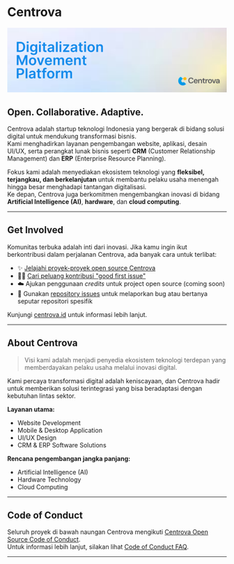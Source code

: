 # Centrova

![Centrova Banner](../centrova-developer-banner.png) <!-- opsional, bisa diganti banner -->

## Open. Collaborative. Adaptive.

Centrova adalah startup teknologi Indonesia yang bergerak di bidang solusi digital untuk mendukung transformasi bisnis.  
Kami menghadirkan layanan pengembangan website, aplikasi, desain UI/UX, serta perangkat lunak bisnis seperti **CRM** (Customer Relationship Management) dan **ERP** (Enterprise Resource Planning).  

Fokus kami adalah menyediakan ekosistem teknologi yang **fleksibel, terjangkau, dan berkelanjutan** untuk membantu pelaku usaha menengah hingga besar menghadapi tantangan digitalisasi.  
Ke depan, Centrova juga berkomitmen mengembangkan inovasi di bidang **Artificial Intelligence (AI)**, **hardware**, dan **cloud computing**.  

---

## Get Involved

Komunitas terbuka adalah inti dari inovasi. Jika kamu ingin ikut berkontribusi dalam perjalanan Centrova, ada banyak cara untuk terlibat:

- ✨ [Jelajahi proyek-proyek open source Centrova]([https://github.com/centrova](https://github.com/Centrova-ID))  
- 👩‍💻 [Cari peluang kontribusi "good first issue"]([https://github.com/centrova](https://github.com/Centrova-ID))  
- ☁️ Ajukan penggunaan *credits* untuk project open source (coming soon)  
- 🐛 Gunakan [repository issues]([https://github.com/centrova](https://github.com/Centrova-ID)) untuk melaporkan bug atau bertanya seputar repositori spesifik  

Kunjungi [centrova.id](https://centrova.id) untuk informasi lebih lanjut.  

---

## About Centrova

> Visi kami adalah menjadi penyedia ekosistem teknologi terdepan yang memberdayakan pelaku usaha melalui inovasi digital.  

Kami percaya transformasi digital adalah keniscayaan, dan Centrova hadir untuk memberikan solusi terintegrasi yang bisa beradaptasi dengan kebutuhan lintas sektor.  

**Layanan utama:**
- Website Development  
- Mobile & Desktop Application  
- UI/UX Design  
- CRM & ERP Software Solutions  

**Rencana pengembangan jangka panjang:**
- Artificial Intelligence (AI)  
- Hardware Technology  
- Cloud Computing  

---

## Code of Conduct

Seluruh proyek di bawah naungan Centrova mengikuti [Centrova Open Source Code of Conduct](https://github.com/centrova/.github/blob/main/CODE_OF_CONDUCT.md).  
Untuk informasi lebih lanjut, silakan lihat [Code of Conduct FAQ]([https://github.com/centrova](https://github.com/Centrova-ID)).  

---
